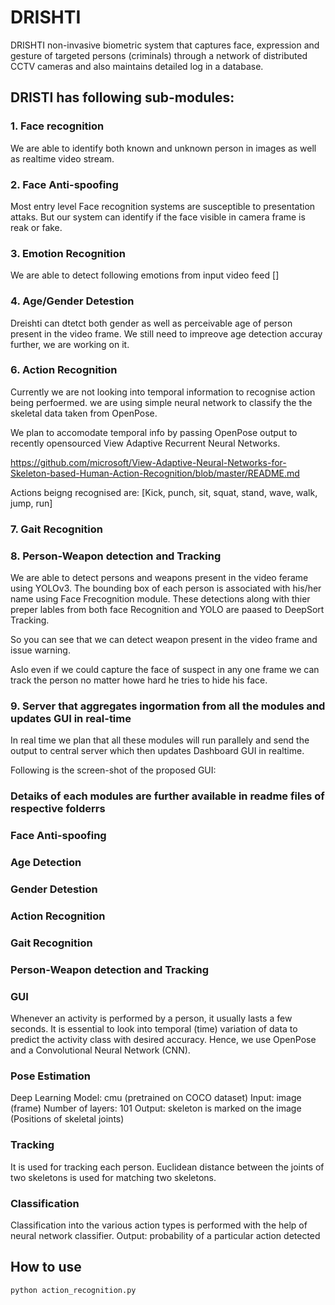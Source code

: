 # DRISHTI

DRISHTI non-invasive biometric system that captures face, expression and gesture of targeted persons (criminals) through a network of distributed  CCTV cameras and also maintains detailed log in a database.

## DRISTI has following sub-modules:
### 1. Face recognition

We are able to identify both known and unknown person in images as well as realtime video stream. 
### 2. Face Anti-spoofing

Most entry level Face recognition systems are susceptible to presentation attaks.
But our system can identify if the face visible in camera frame is reak or fake.
### 3. Emotion Recognition

We are able to detect following emotions from input video feed
[]
### 4. Age/Gender Detestion

Dreishti can dtetct both gender as well as perceivable age of person present in the video frame. We still need to impreove age detection accuray further, we are working on it. 
### 6. Action Recognition

Currently we are not looking into temporal information to recognise action being perfoermed. we are using simple neural network to classify the the skeletal data taken from OpenPose. 

We plan to accomodate temporal info by passing OpenPose output to recently opensourced View Adaptive Recurrent Neural Networks.

https://github.com/microsoft/View-Adaptive-Neural-Networks-for-Skeleton-based-Human-Action-Recognition/blob/master/README.md  

Actions beigng recognised are:
[Kick, punch, sit, squat, stand, wave, walk, jump, run]
### 7. Gait Recognition
### 8. Person-Weapon detection and Tracking
We are able to detect persons and weapons present in the video ferame using YOLOv3. The bounding box of each person is associated with his/her name using Face Frecognition module. These detections along with thier preper lables from both face Recognition and YOLO are paased to DeepSort Tracking.

So you can see that we can detect weapon present in the video frame and issue warning.

Aslo even if we could capture the face of suspect in any one frame we can track the person no matter howe hard he tries to hide his face. 
### 9. Server that aggregates ingormation from all the modules and updates GUI in real-time

In real time we plan that all these modules will run parallely and send the output to central server which then updates Dashboard GUI in realtime. 

Following is the screen-shot of the proposed GUI:

### Detaiks of each modules are further available in readme files of respective folderrs 


### Face Anti-spoofing


### Age Detection


### Gender Detestion


### Action Recognition


### Gait Recognition

### Person-Weapon detection and Tracking

### GUI

Whenever an activity is performed by a person, it usually lasts a few seconds. 
It is essential to look into temporal (time) variation of data to predict the activity class with desired accuracy.
Hence, we use OpenPose and a Convolutional Neural Network (CNN).

### Pose Estimation
Deep Learning Model: cmu (pretrained on COCO dataset) 
 Input: image (frame)
 Number of layers: 101
 Output: skeleton is marked on the image (Positions of skeletal joints)

### Tracking
It is used for tracking each person.
Euclidean distance between the joints of two skeletons is used for matching two skeletons.

### Classification
Classification into the various action types is performed with the help of neural network classifier.
 Output: probability of a particular action detected


## How to use

`python action_recognition.py`

